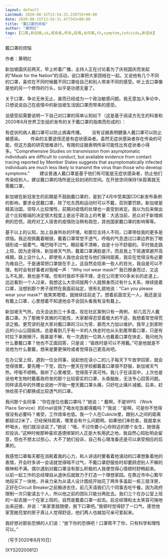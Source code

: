 ```yaml
---
layout: default
Lastmod: 2020-08-15T13:54:33.238755+00:00
date: 2020-08-15T13:54:31.477343+00:00
title: "戴口罩的烦恼"
author: "黄明红"
tags: [口罩,新加坡,sk,感染者,传染,疫情,女同事,th,symptom,individu,新语丝]
---
```


戴口罩的烦恼

作者：黄明红

新加坡国庆前两天，早上听着广播，主持人正在讨论着为了庆祝国庆而发起的“Mask for the Nation”的活动，说口罩把大家团结在一起。又说他有几个不同的口罩，喜欢在不同时候戴不同口罩给自己和别人带来不同的感受。听上去口罩像是他的另一个修饰的行头，似乎是功德无量了。

关于口罩，争论无休无止，甚而已经成为一个政治敏感问题。我无意加入争论中， 只想说说自己在疫情中的新加坡生活因口罩而带来的感受。

谈感受前需要说明一下自己对口罩的简单认知如下（这是基于阅读方先生的科普和2020年6月世界卫生组织发布的关于戴口罩的指南而形成的）：

有症状的病人戴口罩可以防止病毒传播。　　	没有证据表明健康人戴口罩可以防止被感染。　　	传染的主要途径还是有症状感染者。虽然无症状感染者存在传染的可能，但这方面的研究很难进行。有限的证据表明传染可能性比有症状者小得多。“Comprehensive Studies on transmission from asymptomatic individuals are difficult to conduct, but available evidence from contact tracing reported by Member States suggests that asymptomatically infected individuals are much less likely to transmit the virus than those who develop symptoms.”　　	建议普通人戴口罩是基于他们有可能是无症状感染者，防止他们传染给别人。建议戴口罩的场所是比较封闭的空间。在开放空间保持1米距离就无需戴口罩。

新加坡在新冠发生的前期是不鼓励戴口罩的，是到了4月中受美国CDC新发布条例的影响，要求全民戴口罩，除了吃东西和运动时可以不戴，否则要罚款。新加坡是精英治国，领导人比较理性，前期对疫情的处理也一直受到肯定。我以为后来做出这个比较极端的决定很大程度上是出于政治上的考量：大选当前，民众对于新增病例的恐慌，政府对工人宿舍的疫情防治稍有疏忽，其他国家戴口罩的影响等等。

基于以上的认知，加上自身所处的环境，和那位主持人不同，口罩带给我的更多是烦恼。我近视佩戴着眼镜，戴着口罩常觉不透气，呼吸的气息透过口罩边界到了眼镜形成一层雾气，嘴巴喘不过气，眼前看不清晰，自是十分不舒服的。平时我走路上班，因为走得快，新加坡天气热，戴着口罩满脸是汗。而且我上下班通常避开高峰期，路上没什么人，即使有人我也会自觉与他们保持距离，我实在觉得没有必要为难自己，于是通常把口罩提在手上。这自然会招来一些人的目光，我自是可以不理。有时会有好事者对我喊一声：“Why not wear mask?” 我已擦身而过，又这么不礼貌，我也是不理。但有时我却不得不理，走在公司里100多米长的走道上，远远看到一个人过来，我想这么大空间就两个人就擦身而过有什么关系，继续提着口罩，没想到那个男子居然在我面前站定，很有礼貌地说：”Can you please wear your mask?” 我笑笑嗯嗯，就继续往前走了。想着前面空无一人，我还是没有戴上口罩，心里想着不知道他会不会回头看我有没有戴上。

新加坡天气热，白天会达到三十多度。现在社区案例只有一两例， 却几百万人戴着口罩。为了那微乎其微的可能性，大家都得忍受着极大的不适，我想着常觉得荒谬之极。更荒谬的是大家对戴口罩的习以为常，甚而大力加以维护。我早上到家附近的小山公园锻炼。总是看到几乎有一半的人快走时也从头到尾带着口罩，只是有时拉下来擦擦汗。我甚是不解，有一次遇到一位熟人也戴着口罩在快走，我问他为什么要戴口罩？他也不正面回答，只是说：“锻炼时是可以不用戴。”可是他就是不说他为什么要戴，想来是要更保险或者觉得自己更高尚吧。

在办公室上班，遇到一位女同事，说起他在读小二的儿子每天下午放学回家，就会觉得很累，要先睡一下觉，因为一整天在学校都戴着口罩很不舒服，新加坡天气热，呼吸不顺畅。我听了心里难受，觉得孩子真可怜。我儿子在读高中，上次也是说他考生物时戴着政府发的那个比较密实的口罩，头昏脑胀，无法专心回答问题。同样读高中的外甥女说她一开始一整天戴口罩头痛，只好吃止痛片减缓。后来，赶快给孩子们都换成比较透气的口罩。

我问那个女同事：“你在座位也戴口罩吗？”她说：“ 戴啊，不是WPS （Work Place Service）的Email说除了喝水吃饭都得戴吗？”我说：“是啊，可是你不觉得很没有必要吗？难受，工作效率也低。我一个人在Cubicle里，跟别人之间的距离都超过2米了，已经保持距离，哪里会有什么问题啊。如果他们来检查，我就拿水杯喝水，他们就没话说了。”她说：“哦，不过你要小心你附近的那个女生，她很喜欢投诉。”这种时候那种喜欢道德绑架的人正是大有用武之地，我自然心知肚明会留意，但也不想太过担心，大不了她们投诉，自己有心理准备还是可以承受相应的后果的。

我感觉口罩每天都在消耗着我的心力，和人讲话时要看着他涌动的口罩想象着他的表情，开会时多讲一会话就觉得喘不过气，不戴口罩舒服些时却要顾虑别人不解的眼神和不满。偶尔遇到对戴口罩没有那么积极的人我便觉得心情顿时舒畅起来。 以前一起工作的总经理自从退休后就致力于打造一个理想家园。在靠近市中心繁华地段买了一块地，并亲力亲为从请人设计图纸开始花了两年多盖起一栋三层洋房， 正好在Circuit Breaker之前搬进去住，前几天请我们几个同事去吃午餐。因为政府限制一次只能请五个人，所以他之前的团队只能分两批去。我们三个在办公室上班的一起去接一个在家上班的，自然是戴着口罩一起去。前总经理和太太笑容可掬地出来迎接，并说：“来家里就随便，脱下口罩吧。”我顿时觉得舒了一口气，感觉他家宽敞亮堂的房子真让人觉得舒适，他们两人也越加可亲可爱起来。

我好想对那些恐惧的人们说：“放下你的恐惧吧！口罩帮不了你，只有科学和理性可以。”

（写于2020年8月10日）

(XYS20200812)

